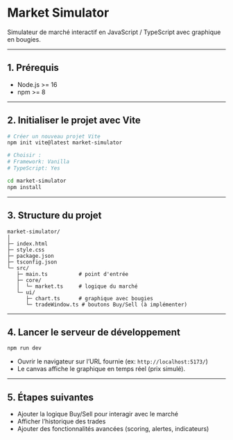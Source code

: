 # Market Simulator

Simulateur de marché interactif en JavaScript / TypeScript avec graphique en bougies.

---

## 1. Prérequis

- Node.js >= 16
- npm >= 8

---

## 2. Initialiser le projet avec Vite

```bash
# Créer un nouveau projet Vite
npm init vite@latest market-simulator

# Choisir :
# Framework: Vanilla
# TypeScript: Yes

cd market-simulator
npm install
```

---

## 3. Structure du projet

```
market-simulator/
│
├─ index.html
├─ style.css
├─ package.json
├─ tsconfig.json
└─ src/
   ├─ main.ts          # point d'entrée
   ├─ core/
   │  └─ market.ts     # logique du marché
   └─ ui/
      ├─ chart.ts      # graphique avec bougies
      └─ tradeWindow.ts # boutons Buy/Sell (à implémenter)
```

---

## 4. Lancer le serveur de développement

```bash
npm run dev
```

* Ouvrir le navigateur sur l’URL fournie (ex: `http://localhost:5173/`)
* Le canvas affiche le graphique en temps réel (prix simulé).

---

## 5. Étapes suivantes

* Ajouter la logique Buy/Sell pour interagir avec le marché
* Afficher l’historique des trades
* Ajouter des fonctionnalités avancées (scoring, alertes, indicateurs)
